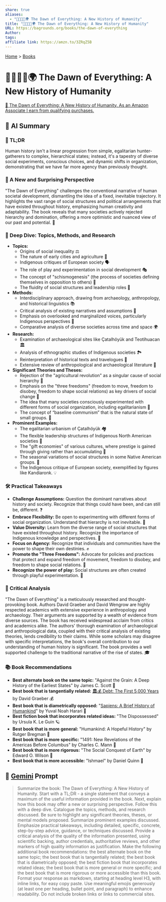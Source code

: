 ```yaml
---
share: true
aliases:
  - "🌅🧑‍🤝‍🧑🌍 The Dawn of Everything: A New History of Humanity"
title: "🌅🧑‍🤝‍🧑🌍 The Dawn of Everything: A New History of Humanity"
URL: https://bagrounds.org/books/the-dawn-of-everything
Author: 
tags: 
affiliate link: https://amzn.to/3ZRqZ5B
---
```

[Home](../index.md) > [Books](./index.md)  
# 🌅🧑‍🤝‍🧑🌍 The Dawn of Everything: A New History of Humanity  
[🛒 The Dawn of Everything: A New History of Humanity. As an Amazon Associate I earn from qualifying purchases.](https://amzn.to/3ZRqZ5B)  
  
## 🤖 AI Summary  
### 🌅 TL;DR  
Human history isn't a linear progression from simple, egalitarian hunter-gatherers to complex, hierarchical states; instead, it's a tapestry of diverse social experiments, conscious choices, and dynamic shifts in organization, demonstrating that we have far more agency than previously thought.  
  
### 🤯 A New and Surprising Perspective  
"The Dawn of Everything" challenges the conventional narrative of human societal development, dismantling the idea of a fixed, inevitable trajectory. It highlights the vast range of social structures and political arrangements that have existed throughout history, emphasizing human creativity and adaptability. The book reveals that many societies actively rejected hierarchy and domination, offering a more optimistic and nuanced view of our past and potential. 🌟  
  
### 🧐 Deep Dive: Topics, Methods, and Research  
* **Topics:**  
    * Origins of social inequality ⚖️  
    * The nature of early cities and agriculture 🌾  
    * Indigenous critiques of European society 🗣️  
    * The role of play and experimentation in social development 🎭  
    * The concept of "schismogenesis" (the process of societies defining themselves in opposition to others) 🔄  
    * The fluidity of social structures and leadership roles 🔄  
* **Methods:**  
    * Interdisciplinary approach, drawing from archaeology, anthropology, and historical linguistics 📚  
    * Critical analysis of existing narratives and assumptions 🧐  
    * Emphasis on overlooked and marginalized voices, particularly Indigenous perspectives 📣  
    * Comparative analysis of diverse societies across time and space 🌍  
* **Research:**  
    * Examination of archaeological sites like Çatalhöyük and Teotihuacan 🏛️  
    * Analysis of ethnographic studies of Indigenous societies 🏞️  
    * Reinterpretation of historical texts and travelogues 📜  
    * Extensive review of anthropological and archaeological literature 🔬  
* **Significant Theories and Theses:**  
    * Rejection of the "agricultural revolution" as a singular cause of social hierarchy 🚫  
    * Emphasis on the "three freedoms" (freedom to move, freedom to disobey, freedom to shape social relations) as key drivers of social change 🔑  
    * The idea that many societies consciously experimented with different forms of social organization, including egalitarianism 🧪  
    * The concept of “baseline communism” that is the natural state of small groups. 🤝  
* **Prominent Examples:**  
    * The egalitarian urbanism of Çatalhöyük 🏘️  
    * The flexible leadership structures of Indigenous North American societies 🛶  
    * The "gift economies" of various cultures, where prestige is gained through giving rather than accumulating 🎁  
    * The seasonal variations of social structures in some Native American groups. 🔄  
    * The Indigenous critique of European society, exemplified by figures like Kandiaronk. 💡  
  
### 🛠️ Practical Takeaways  
* **Challenge Assumptions:** Question the dominant narratives about history and society. Recognize that things could have been, and can still be, different. ❓  
* **Embrace Flexibility:** Be open to experimenting with different forms of social organization. Understand that hierarchy is not inevitable. 🤸  
* **Value Diversity:** Learn from the diverse range of social structures that have existed throughout history. Recognize the importance of Indigenous knowledge and perspectives. 🤝  
* **Focus on Agency:** Recognize that individuals and communities have the power to shape their own destinies. ✊  
* **Promote the "Three Freedoms":** Advocate for policies and practices that protect and expand freedom of movement, freedom to disobey, and freedom to shape social relations. 🗽  
* **Recognize the power of play:** Social structures are often created through playful experimentation. 🎲  
  
### 🧐 Critical Analysis  
"The Dawn of Everything" is a meticulously researched and thought-provoking book. Authors David Graeber and David Wengrow are highly respected academics with extensive experience in anthropology and archaeology. Their arguments are supported by a wealth of evidence from diverse sources. The book has received widespread acclaim from critics and academics alike. The authors' thorough examination of archaeological and anthropological data, coupled with their critical analysis of existing theories, lends credibility to their claims. While some scholars may disagree with specific interpretations, the book's overall contribution to our understanding of human history is significant. The book provides a well supported challenge to the traditional narrative of the rise of states. 🎓  
  
### 📚 Book Recommendations  
* **Best alternate book on the same topic:** "Against the Grain: A Deep History of the Earliest States" by James C. Scott 🌾  
* **Best book that is tangentially related:** [🏛️💰 Debt: The First 5,000 Years](./debt-the-first-5000-years.md) by David Graeber 💰  
* **Best book that is diametrically opposed:** "[Sapiens: A Brief History of Humankind](./sapiens-a-brief-history-of-humankind.md)" by Yuval Noah Harari 🧬  
* **Best fiction book that incorporates related ideas:** "The Dispossessed" by Ursula K. Le Guin 🪐  
* **Best book that is more general:** "Humankind: A Hopeful History" by Rutger Bregman 💖  
* **Best book that is more specific:** "1491: New Revelations of the Americas Before Columbus" by Charles C. Mann 🌽  
* **Best book that is more rigorous:** "The Social Conquest of Earth" by Edward O. Wilson 🐜  
* **Best book that is more accessible:** "Ishmael" by Daniel Quinn 🦍  
  
## 💬 [Gemini](https://gemini.google.com) Prompt  
> Summarize the book: The Dawn of Everything: A New History of Humanity. Start with a TL;DR - a single statement that conveys a maximum of the useful information provided in the book. Next, explain how this book may offer a new or surprising perspective. Follow this with a deep dive. Catalogue the topics, methods, and research discussed. Be sure to highlight any significant theories, theses, or mental models proposed. Summarize prominent examples discussed. Emphasize practical takeaways, including detailed, specific, concrete, step-by-step advice, guidance, or techniques discussed. Provide a critical analysis of the quality of the information presented, using scientific backing, author credentials, authoritative reviews, and other markers of high quality information as justification. Make the following additional book recommendations: the best alternate book on the same topic; the best book that is tangentially related; the best book that is diametrically opposed; the best fiction book that incorporates related ideas; the best book that is more general or more specific; and the best book that is more rigorous or more accessible than this book. Format your response as markdown, starting at heading level H3, with inline links, for easy copy paste. Use meaningful emojis generously (at least one per heading, bullet point, and paragraph) to enhance readability. Do not include broken links or links to commercial sites.